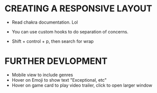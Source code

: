# CREATING A RESPONSIVE LAYOUT
- Read chakra documentation. Lol

- You can use custom hooks to do separation of concerns.

- Shift + control + p, then search for wrap


# FURTHER DEVLOPMENT
- Mobile view to include genres
- Hover on Emoji to show text "Exceptional, etc"
- Hover on game card to play video trailer, click to open larger window